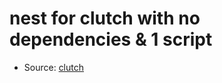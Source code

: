 # nest for clutch with no dependencies & 1 script
- Source: [clutch](https://github.com/swift-nest/clutch)
